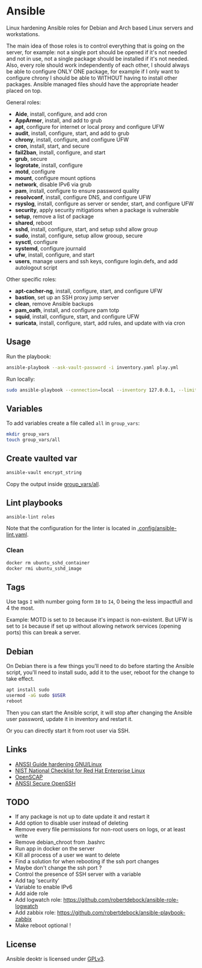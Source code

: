 # Ansible

Linux hardening Ansible roles for Debian and Arch based Linux servers and workstations.

The main idea of those roles is to control everything that is going on the server, for example: not a single port should be opened if it's not needed and not in use, not a single package should be installed if it's not needed. Also, every role should work independently of each other, I should always be able to configure ONLY ONE package, for example if I only want to configure chrony I should be able to WITHOUT having to install other packages. Ansible managed files should have the appropriate header placed on top.

General roles:

-   **Aide**, install, configure, and add cron
-   **AppArmor**, install, and add to grub
-   **apt**, configure for internet or local proxy and configure UFW
-   **audit**, install, configure, start, and add to grub
-   **chrony**, install, configure, and configure UFW
-   **cron**, install, start, and secure
-   **fail2ban**, install, configure, and start
-   **grub**, secure
-   **logrotate**, install, configure
-   **motd**, configure
-   **mount**, configure mount options
-   **network**, disable IPv6 via grub
-   **pam**, install, configure to ensure password quality
-   **resolvconf**, install, configure DNS, and configure UFW
-   **rsyslog**, install, configure as server or sender, start, and configure UFW
-   **security**, apply security mitigations when a package is vulnerable
-   **setup**, remove a list of package
-   **shared**, reboot
-   **sshd**, install, configure, start, and setup sshd allow group
-   **sudo**, install, configure, setup allow grooup, secure
-   **sysctl**, configure
-   **systemd**, configure journald
-   **ufw**, install, configure, and start
-   **users**, manage users and ssh keys, configure login.defs, and add autologout script

Other specific roles:

-   **apt-cacher-ng**, install, configure, start, and configure UFW
-   **bastion**, set up an SSH proxy jump server
-   **clean**, remove Ansible backups
-   **pam_oath**, install, and configure pam totp
-   **squid**, install, configure, start, and configure UFW
-   **suricata**, install, configure, start, add rules, and update with via cron

## Usage

Run the playbook:

```bash
ansible-playbook --ask-vault-password -i inventory.yaml play.yml
```

Run locally:

```bash
sudo ansible-playbook --connection=local --inventory 127.0.0.1, --limit 127.0.0.1 play.yml
```

## Variables

To add variables create a file called `all` in `group_vars`:

```bash
mkdir group_vars
touch group_vars/all
```

## Create vaulted var

```bash
ansible-vault encrypt_string
```

Copy the output inside [group_vars/all](./group_vars/all).

## Lint playbooks

```bash
ansible-lint roles
```

Note that the configuration for the linter is located in [.config/ansible-lint.yaml](./.config/ansible-lint.yml).

### Clean

```bash
docker rm ubuntu_sshd_container
docker rmi ubuntu_sshd_image
```

## Tags

Use tags `I` with number going form `I0` to `I4`, 0 being the less impactfull and 4 the most.

Example: MOTD is set to `I0` because it's impact is non-existent. But UFW is set to `I4` because if set up without allowing network services (opening ports) this can break a server.

## Debian

On Debian there is a few things you'll need to do before starting the Ansible script, you'll need to install sudo, add it to the user, reboot for the change to take effect.

```bash
apt install sudo
usermod -aG sudo $USER
reboot
```

Then you can start the Ansible script, it will stop after changing the Ansible user password, update it in inventory and restart it.

Or you can directly start it from root user via SSH.

## Links

-   [ANSSI Guide hardening GNU/Linux](https://www.ssi.gouv.fr/guide/recommandations-de-securite-relatives-a-un-systeme-gnulinux/)
-   [NIST National Checklist for Red Hat Enterprise Linux](https://ncp.nist.gov/checklist/909)
-   [OpenSCAP](https://github.com/OpenSCAP/openscap)
-   [ANSSI Secure OpenSSH](https://www.ssi.gouv.fr/administration/guide/recommandations-pour-un-usage-securise-dopenssh/)

## TODO

-   If any package is not up to date update it and restart it
-   Add option to disable user instead of deleting
-   Remove every file permissions for non-root users on logs, or at least write
-   Remove debian_chroot from .bashrc
-   Run app in docker on the server
-   Kill all process of a user we want to delete
-   Find a solution for when rebooting if the ssh port changes
-   Maybe don't change the ssh port ?
-   Control the presence of SSH server with a variable
-   Add tag 'security'
-   Variable to enable IPv6
-   Add aide role
-   Add logwatch role: https://github.com/robertdebock/ansible-role-logwatch
-   Add zabbix role: https://github.com/robertdebock/ansible-playbook-zabbix
-   Make reboot optional !

## License

Ansible deoktr is licensed under [GPLv3](./LICENSE).
